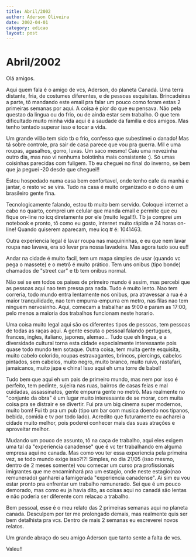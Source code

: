 ```yaml
---
title: Abril/2002
author: Aderson Oliveira
date: 2002-04-01
category: edicao
layout: post
---
```


# Abril/2002

Olá amigos.

Aqui quem fala é o amigo de vcs, Aderson, do planeta Canadá. Uma terra distante, fria, de costumes diferentes, e de pessoas esquisitas. Brincadeiras a parte, tô mandando este email pra falar um pouco como foram estas 2 primeiras semanas por aqui. A coisa é pior do que eu pensava. Não pela questao da lingua ou do frio, ou de ainda estar sem trabalho.
O que tem dificultado muito minha vida aqui é a saudade da familia e dos amigos. Mas tenho tentado superar isso e tocar a vida.

Um grande vilão tem sido tb o frio, confesso que subestimei o danado! Mas tá sobre controle, pra sair de casa parece que vou pra guerra. Mil e uma roupas, agasalhos, gorro, luvas. Um saco mesmo! Caiu uma nevezinha outro dia, mas nao vi nenhuma bolotinha mais consistente :). Só umas coisinhas parecidas com fuligem. Tb eu cheguei no final do inverno, se bem que ja peguei -20 desde que cheguei!!

Estou hospedado numa casa bem confortavel, onde tenho cafe da manhá e jantar, o resto vc se vira. Tudo na casa é muito organizado e o dono é um brasileiro gente fina.

Tecnologicamente falando, estou tb muito bem servido. Coloquei internet a cabo no quarto, comprei um celular que manda email e permite que eu fique on-line no icq diretamente por ele (muito legal!!). Tb ja comprei um notebook e pronto, tô como eu gosto, internet muito rápida e 24 horas on-line! Quando quiserem aparecam, meu icq # é: 1041463.

Outra experiencia legal é lavar roupa nas maquininhas, e eu que nem lavar roupa nao lavava, era só levar pra nossa lavadeira. Mas agora tudo sou eu!!

Andar na cidade é muito facil, tem um mapa simples de usar (quando vc pega o massete) e o metrô é muito prático. Tem uns onibus (tipo bonde) chamados de "street car" e tb tem onibus normal.

Não sei se em todos os paises de primeiro mundo é assim, mas percebi que as pessoas aqui nao tem pressa pra nada. Tudo é muito lento. Nao tem correria, todo mundo entra lentamente nos onibus, pra atravessar a rua é a maior tranquilidade, nao tem empurra-empurra em metro, nas filas nao tem ninguem nervosinho. Aqui, comecam a trabalhar as 9:00 e param as 17:00, pelo menos a maioria dos trabalhos funcionam neste horario.

Uma coisa muito legal aqui são os diferentes tipos de pessoas, tem pessoas de todas as raças aqui. A gente escuta o pessoal falando pertugues, frances, ingles, italiano, japones, alemao... Tudo que eh lingua, e a diversidade cultural torna esta cidade especialmente interessante pois quase todo mundo tem sotaque. Outra coisa, tem muita gente esquisita, muito cabelo colorido, roupas estravagantes, brincos, piercings, cabelos pintados, sem cabelos, muito negro, muito branco, muito ruivo, rastafari, jamaicanos, muito japa e china! Isso aqui eh uma torre de babel!

Tudo bem que aqui eh um pais de primeiro mundo, mas nem por isso é perfeito, tem pedinte, sujeira nas ruas, bairros de casas feias e mal cuidadas, assassinatos, gente empurra gente no metrô. Mas realmente no "conjunto da obra" é um lugar muito interessante de se morar, com muita coisa pra se distrair e se divertir. Fui pra um big cinema super modernos, muito bom! Fui tb pra um pub (tipo um bar com musica doendo nos tipanos, bebida, comida e tv por todo lado). Acredito que futuramente eu acharei a cidade muito melhor, pois poderei conhecer mais das suas atrações e aproveitar melhor.

Mudando um pouco de assunto, tô na caça de trabalho, aqui eles exigem uma tal da "experiencia canadense" que é vc ter trabalhando em alguma empresa aqui no canada. Mas como vou ter essa experiencia pela primeira vez, se todo mundo exige isso?!?! Simples, no dia 21/05 (isso mesmo, dentro de 2 meses somente) vou comecar um curso pra profissionais imigrantes que me encaminhará pra um estagio, onde neste estagio(nao remunerado) ganharei a famigerada "experiencia canadense". Ai sim eu vou estar pronto pra enfrentar um trabalho remunerado. Sei que é um pouco demorado, mas como eu ja havia dito, as coisas aqui no canadá são lentas e não poderia ser diferente com relacao a trabalho.

Bem pessoal, esse é o meu relato das 2 primeiras semanas aqui no planeta canada. Desculpem por ter me prolongado demais, mas realmente quis ser bem detalhista pra vcs. Dentro de mais 2 semanas eu escreverei novos relatos.

Um grande abraço do seu amigo Aderson que tanto sente a falta de vcs.

Valeu!!